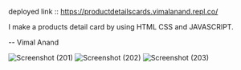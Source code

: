 deployed link :: https://productdetailscards.vimalanand.repl.co/ 
<!-- This project is a part of open source contribution Program SWOC 3.0 -->

I make a products detail card by using HTML CSS and JAVASCRIPT. 

-- Vimal Anand

![Screenshot (201)](https://user-images.githubusercontent.com/78069624/215782275-1a8fd3a8-68cb-4b9e-95c4-8ea1ed0c2884.png)
![Screenshot (202)](https://user-images.githubusercontent.com/78069624/215782298-a7e4a9dc-d725-4af0-a522-d2f003e05965.png)
![Screenshot (203)](https://user-images.githubusercontent.com/78069624/215782300-3a1ae251-f509-44e1-9b19-e4033ad3ad9c.png)
